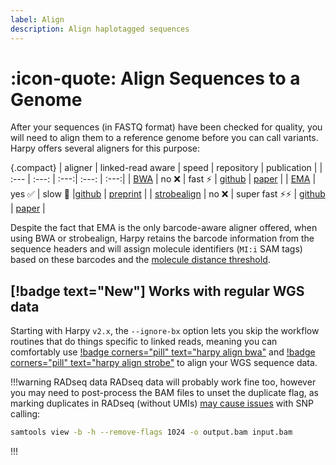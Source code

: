 ```yaml
---
label: Align
description: Align haplotagged sequences
---
```

# :icon-quote: Align Sequences to a Genome

After your sequences (in FASTQ format) have been checked for quality, you
will need to align them to a reference genome before you can call variants.
Harpy offers several aligners for this purpose:

{.compact}
| aligner | linked-read aware | speed | repository | publication |
| :--- | :---: | :---:| :---: | :---:|
| [BWA](bwa.md) | no ❌ | fast ⚡ | [github](https://github.com/lh3/bwa) | [paper](http://arxiv.org/abs/1303.3997) |
| [EMA](ema.md) | yes ✅ | slow 🐢 |[github](https://github.com/arshajii/ema) | [preprint](https://www.biorxiv.org/content/early/2017/11/16/220236) |
| [strobealign](strobe.md) | no ❌ | super fast ⚡⚡ | [github](https://github.com/ksahlin/strobealign) | [paper](https://doi.org/10.1186/s13059-022-02831-7) |

Despite the fact that EMA is the only barcode-aware aligner offered, when using BWA or strobealign, Harpy retains the barcode information from the sequence headers and will
assign molecule identifiers (`MI:i` SAM tags) based on these barcodes and the [molecule distance threshold](../../haplotagdata.md/#barcode-thresholds).

## [!badge text="New"] Works with regular WGS data
Starting with Harpy `v2.x`, the `--ignore-bx` option lets you skip the workflow
routines that do things specific to linked reads, meaning you can comfortably use
[!badge corners="pill" text="harpy align bwa"](bwa.md) and [!badge corners="pill" text="harpy align strobe"](strobe.md) to align your WGS sequence data. 

!!!warning RADseq data
RADseq data will probably work fine too, however you may need to post-process the
BAM files to unset the duplicate flag, as marking duplicates in RADseq (without UMIs) [may cause issues](https://www.researchgate.net/post/How_to_exclude_PCR_duplicates_in_ddRAD) with SNP calling:
```bash
samtools view -b -h --remove-flags 1024 -o output.bam input.bam
```
!!!